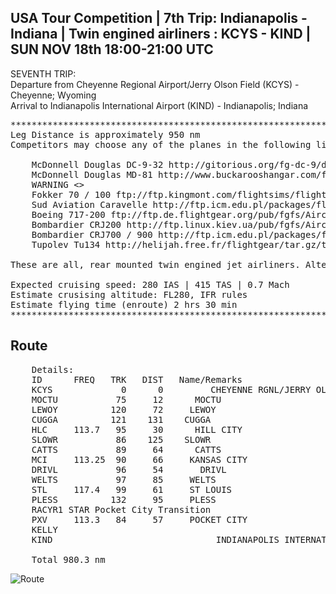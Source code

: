 USA Tour Competition | 7th Trip: Indianapolis - Indiana | Twin engined airliners : KCYS - KIND | SUN NOV 18th 18:00-21:00 UTC
----------------------------------------------------------------------------------------------------------------------------


SEVENTH TRIP:<br>
Departure from Cheyenne Regional Airport/Jerry Olson Field (KCYS) - Cheyenne; Wyoming<br>
Arrival to Indianapolis International Airport (KIND) - Indianapolis; Indiana<br>

<pre>
**********************************************************************************************************************************
Leg Distance is approximately 950 nm
Competitors may choose any of the planes in the following list,

    McDonnell Douglas DC-9-32 http://gitorious.org/fg-dc-9/dc-9-32
    McDonnell Douglas MD-81 http://www.buckarooshangar.com/flightgear/MD-81.zip
    WARNING <<There is an MD81 out there for FlightGear. However, it's not optimized for FG 2.6 (or not even 2.0...) -plus, it doesn't work on 2.4, so getting it really isn't worth it>>
    Fokker 70 / 100 ftp://ftp.kingmont.com/flightsims/flightgear/Aircraft-2.8/fokker100_20120717.zip
    Sud Aviation Caravelle http://ftp.icm.edu.pl/packages/flightgear/Aircraft-2.8/Caravelle_20120506.zip
    Boeing 717-200 ftp://ftp.de.flightgear.org/pub/fgfs/Aircraft-2.8/717_20110401.zip
    Bombardier CRJ200 http://ftp.linux.kiev.ua/pub/fgfs/Aircraft-2.8/CRJ-200_2.zip
    Bombardier CRJ700 / 900 http://ftp.icm.edu.pl/packages/flightgear/Aircraft-2.8/CRJ700-family_1.1.0.zip
    Tupolev Tu134 http://helijah.free.fr/flightgear/tar.gz/tu134-17-08-2012.tar.gz

These are all, rear mounted twin engined jet airliners. Alternatively bring any plane of your choice to company the players ;)

Expected cruising speed: 280 IAS | 415 TAS | 0.7 Mach
Estimate crusising altitude: FL280, IFR rules
Estimate flying time (enroute) 2 hrs 30 min
*************************************************************************************************************************
</pre>

Route
------
<pre>
    Details:
    ID      FREQ   TRK   DIST   Name/Remarks
    KCYS             0      0         CHEYENNE RGNL/JERRY OLSON FIELKC
    MOCTU           75     12      MOCTU
    LEWOY          120     72     LEWOY
    CUGGA          121    131    CUGGA
    HLC     113.7   95     30      HILL CITY
    SLOWR           86    125    SLOWR
    CATTS           89     64      CATTS
    MCI     113.25  90     66     KANSAS CITY
    DRIVL           96     54       DRIVL
    WELTS           97     85     WELTS
    STL     117.4   99     61     ST LOUIS
    PLESS          132     95     PLESS
    RACYR1 STAR Pocket City Transition
    PXV     113.3   84     57     POCKET CITY
    KELLY
    KIND                               INDIANAPOLIS INTERNATIONAL

    Total 980.3 nm
</pre>

![Route](http://i48.tinypic.com/2mqpxlj.png)
